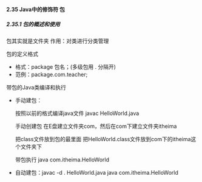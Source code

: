 #### 2.35 Java中的修饰符 包

##### 2.35.1 包的概述和使用

包其实就是文件夹
作用：对类进行分类管理



包的定义格式

- 格式：package 包名；(多级包用 . 分隔开)
- 范例：package.com.teacher;

带包的Java类编译和执行

- 手动建包：

  按照以前的格式编译java文件			javac HelloWorld.java

  手动创建包			在E盘建立文件夹com，然后在com下建立文件夹itheima

  把class文件放到包的最里面		把HelloWorld.class文件放到com下的itheima这个文件夹下

  带包执行				java com.itheima.HelloWorld

- 自动建包：javac -d . HelloWorld.java      java    com.itheima.HelloWorld

